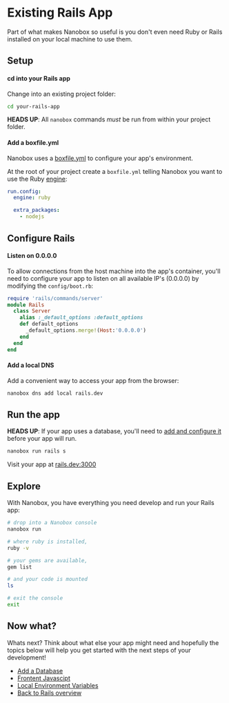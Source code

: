 # Existing Rails App
Part of what makes Nanobox so useful is you don't even need Ruby or Rails installed on your local machine to use them.

## Setup

#### cd into your Rails app
Change into an existing project folder:

```bash
cd your-rails-app
```

**HEADS UP**: All `nanobox` commands *must* be run from within your project folder.

#### Add a boxfile.yml
Nanobox uses a <a href="https://docs.nanobox.io/boxfile/" target="\_blank">boxfile.yml</a> to configure your app's environment.

At the root of your project create a `boxfile.yml` telling Nanobox you want to use the Ruby <a href="https://docs.nanobox.io/engines/" target="\_blank">engine</a>:

```yaml
run.config:
  engine: ruby

  extra_packages:
    - nodejs
```

## Configure Rails

#### Listen on 0.0.0.0
To allow connections from the host machine into the app's container, you'll need to configure your app to listen on all available IP's (0.0.0.0) by modifying the `config/boot.rb`:

<div class="meta" data-class="configFile" data-run="config/boot.rb"></div>

```ruby
require 'rails/commands/server'
module Rails
  class Server
    alias :_default_options :default_options
    def default_options
      _default_options.merge!(Host:'0.0.0.0')
    end
  end
end
```

#### Add a local DNS
Add a convenient way to access your app from the browser:

```bash
nanobox dns add local rails.dev
```

## Run the app
**HEADS UP**: If your app uses a database, you'll need to [add and configure it](/ruby/rails/add-a-database) before your app will run.

```bash
nanobox run rails s
```

Visit your app at <a href="http://rails.dev:3000" target="\_blank">rails.dev:3000</a>

## Explore
With Nanobox, you have everything you need develop and run your Rails app:

```bash
# drop into a Nanobox console
nanobox run

# where ruby is installed,
ruby -v

# your gems are available,
gem list

# and your code is mounted
ls

# exit the console
exit
```

## Now what?
Whats next? Think about what else your app might need and hopefully the topics below will help you get started with the next steps of your development!

* [Add a Database](/ruby/rails/add-a-database)
* [Frontent Javascipt](/ruby/rails/frontend-javascript)
* [Local Environment Variables](/ruby/rails/local-evars)
* [Back to Rails overview](/ruby/rails)
